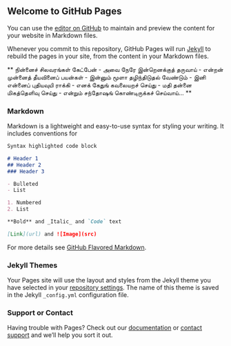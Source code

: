 ## Welcome to GitHub Pages

You can use the [editor on GitHub](https://github.com/Ramanathan1405/Ramanathan1405.github.io/edit/master/index.md) to maintain and preview the content for your website in Markdown files.

Whenever you commit to this repository, GitHub Pages will run [Jekyll](https://jekyllrb.com/) to rebuild the pages in your site, from the content in your Markdown files.

** நின்னைச் சிலவரங்கள் கேட்பேன் - அவை 
 நேரே இன்றெனக்குத் தருவாய் - என்றன்
 முன்னைத் தீயவினைப் பயன்கள் - இன்னும்
 மூளா தழிந்திடுதல் வேண்டும் - இனி
 என்னைப் புதியவுயி ராக்கி - எனக்
 கேதுங் கவலையறச் செய்து - மதி
 தன்னை மிகத்தெளிவு செய்து - என்றும்
 சந்தோஷங் கொண்டிருக்கச் செய்வாய்... **

### Markdown

Markdown is a lightweight and easy-to-use syntax for styling your writing. It includes conventions for

```markdown
Syntax highlighted code block

# Header 1
## Header 2
### Header 3

- Bulleted
- List

1. Numbered
2. List

**Bold** and _Italic_ and `Code` text

[Link](url) and ![Image](src)
```

For more details see [GitHub Flavored Markdown](https://guides.github.com/features/mastering-markdown/).

### Jekyll Themes

Your Pages site will use the layout and styles from the Jekyll theme you have selected in your [repository settings](https://github.com/Ramanathan1405/Ramanathan1405.github.io/settings). The name of this theme is saved in the Jekyll `_config.yml` configuration file.

### Support or Contact

Having trouble with Pages? Check out our [documentation](https://help.github.com/categories/github-pages-basics/) or [contact support](https://github.com/contact) and we’ll help you sort it out.
